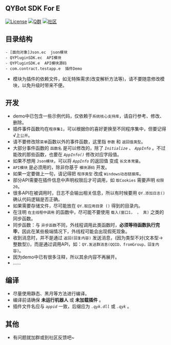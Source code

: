 QYBot SDK For E
---
[![License](https://img.shields.io/github/license/Hstb1230/qybot-sdk.svg)](LICENSE)
[![Q群](https://img.shields.io/badge/Q%20%E7%BE%A4-529483966-orange.svg)](https://jq.qq.com/?_wv=1027&k=5McnWRW)
[![社区](https://img.shields.io/badge/%E7%A4%BE%E5%8C%BA-qyue.cc-blue.svg)](https://qyue.cc)

目录结构
---
```
- [面向对象]Json.ec  json模块
- QYPluginSDK.ec  API模块
- QYPluginSDK.e  API模块源码
- com.contract.testapp.e  插件Demo
```

* 模块为插件的依赖文件，如无特殊需求(改变解析方法等)，请不要随意修改模块，以免升级时带来不便。

开发
---
* demo中已包含一些示例代码，仅依赖于`系统核心支持库`，请自行参考、修改、删除。
* 插件事件函数均在`程序集1`，可以根据你的喜好更换至不同程序集中，但要记得√上`公开`。
* 请不要修改除`菜单`函数以外的事件函数，这里指 `参数` 和 `返回值类型`。
* 大部分事件函数的 `函数名` 是可以修改的，除了 _`Initialize`_ 、 _`AppInfo`_ 。不过能改的那些函数，也要在 _`AppInfo()`_ 修改对应字段值。
* 如果不想用 `Json模块`，可以将 _`AppInfo`_ 的返回值 变成 `长文本常量`。
* `API模块` 是必须用的，除非你基于 `模块源码` 开发。
* 如果一定要做上一句，请记得把 `程序类型` 改成 `Windows动态链接库`。
* 部分API需要在插件信息中声明权限后才可调用，如 `取Cookies` 需要声明 `权限20`。
* 很多API在被调用时，日志不会输出相关信息，所以有时候要用 `QY.添加日志()` 确认代码逻辑是否正确。
* 如果需要存储文件，尽可能放在 `QY.取应用目录 ()` 得到的目录内。
* 在注明 `在主线程中调用` 的函数中，尽可能不要使用 `载入(窗口1， ， 真)` 之类的 同步函数。
* 同步函数：与 `异步函数`不同，外线程调用此类函数时，**必须等待函数执行完毕**，因此在某些极端情况下，外线程可能会出现假死现象。
* 收到消息时，并不是通过 `返回(回复内容)` 发送消息，(因为类型不对(文本型→整数型))，而是通过调用API，如：`QY.发送群消息(QQID，fromGroup，回复内容)`。
* 因为demo中已有很多注释，所以其余内容不再展开。
* ……

编译
---
* 尽量使用静态、黑月等方法进行编译。
* 编译前请确保 **未运行机器人** 或 **未加载插件** 。
* 插件文件名应与 _`appid`_ 一致，后缀应为 _`.qyk.dll`_ 或 _`.qyk`_ 。

其他
---
* 有问题就加群或到社区反馈吧~